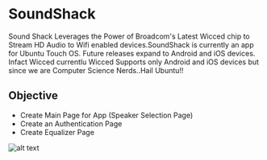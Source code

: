 SoundShack
==========

Sound Shack Leverages the Power of Broadcom's Latest Wicced chip to Stream HD Audio to Wifi enabled devices.SoundShack is currently an app for Ubuntu Touch OS. Future releases expand to Android and iOS devices. Infact Wicced currentlu Wicced Supports only Android and iOS devices but since we are Computer Science Nerds..Hail Ubuntu!!

Objective
---------
* Create Main Page for App (Speaker Selection Page)
* Create an Authentication Page
* Create Equalizer Page

![alt text](http://design.ubuntu.com/wp-content/uploads/logo-ubuntu_st_no%C2%AE-black_orange-hex.jpg "Logo Title Text 1")